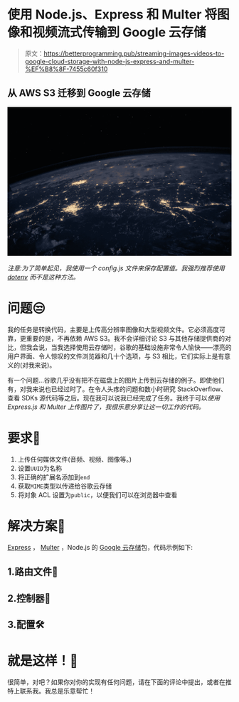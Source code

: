 # 使用 Node.js、Express 和 Multer 将图像和视频流式传输到 Google 云存储

> 原文：<https://betterprogramming.pub/streaming-images-videos-to-google-cloud-storage-with-node-js-express-and-multer-%EF%B8%8F-7455c60f310>

## 从 AWS S3 迁移到 Google 云存储

![](img/bda4ad7eaf7742703c4a637de0b4f350.png)

*注意:为了简单起见，我使用一个 config.js 文件来保存配置值。我强烈推荐使用* [*dotenv*](https://www.npmjs.com/package/dotenv) *而不是这种方法。*

# **问题**😒

我的任务是转换代码，主要是上传高分辨率图像和大型视频文件。它必须高度可靠，更重要的是，不再依赖 AWS S3。我不会详细讨论 S3 与其他存储提供商的对比，但我会说，当我选择使用云存储时，谷歌的基础设施非常令人愉快——漂亮的用户界面、令人惊叹的文件浏览器和几十个选项，与 S3 相比，它们实际上是有意义的(对我来说)。

有一个问题…谷歌几乎没有把不在磁盘上的图片上传到云存储的例子。即使他们有，对我来说也已经过时了。在令人头疼的问题和数小时研究 StackOverflow、查看 SDKs 源代码等之后。现在我可以说我已经完成了任务。我终于可以*使用 Express.js 和 Multer 上传图片了，我很乐意分享让这一切工作的代码。*

# 要求📜

1.  上传任何媒体文件(音频、视频、图像等。)
2.  设置`UUID`为名称
3.  将正确的扩展名添加到`end`
4.  获取`MIME`类型以传递给谷歌云存储
5.  将对象 ACL 设置为`public`，以便我们可以在浏览器中查看

# **解决方案**🚨

[Express](http://expressjs.com/) ， [Multer](https://www.npmjs.com/package/multer) ，Node.js 的 [Google 云存储](https://www.npmjs.com/package/@google-cloud/storage)包，代码示例如下:

## 1.路由文件🚓

## 2.控制器🚂

## 3.配置🛠

# 就是这样！👏

很简单，对吧？如果你对你的实现有任何问题，请在下面的评论中提出，或者在推特上联系我。我总是乐意帮忙！
